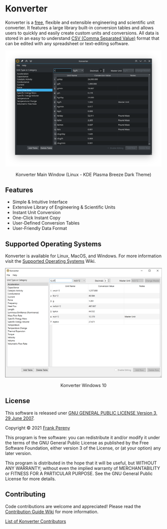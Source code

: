 # Konverter
Konverter is a [free](https://www.gnu.org/philosophy/free-sw.html), flexible and extensible engineering and scientific unit converter.  It features a large library built-in conversion tables and allows users to quickly and easily create custom units and conversions.  All data is stored in an easy to understand [CSV (Comma Separated Value)](https://en.wikipedia.org/wiki/Comma-separated_values) format that can be edited with any spreadsheet or text-editing software.

![Konverter Main Window](https://github.com/fjpereny/konverter/blob/main/images/konverter-main-window.png)
<p style="text-align: center;">Konverter Main Window (Linux - KDE Plasma Breeze Dark Theme)</p>


## Features
- Simple & Intuitive Interface
- Extensive Library of Engineering & Scientific Units
- Instant Unit Conversion
- One-Click Instant Copy
- User-Defined Conversion Tables
- User-Friendly Data Format


## Supported Operating Systems
Konverter is available for Linux, MacOS, and Windows.  For more information visit the [Supported Operating Systems](https://github.com/fjpereny/konverter/wiki/Supported-Operating-Systems) Wiki.

![Konverter Windows](https://github.com/fjpereny/konverter/blob/main/images/Konverter%20Windows.png)
<p style="text-align: center;">Konverter Windows 10</p>

## License
This software is released uner [GNU GENERAL PUBLIC LICENSE Version 3, 29 June 2007](https://www.gnu.org/licenses/gpl-3.0.en.html).

Copyright © 2021 [Frank Pereny](https://github.com/fjpereny/)

This program is free software: you can redistribute it and/or modify it under the terms of the GNU General Public License as published by the Free Software Foundation, either version 3 of the License, or (at your option) any later version.

This program is distributed in the hope that it will be useful, but WITHOUT ANY WARRANTY; without even the implied warranty of MERCHANTABILITY or FITNESS FOR A PARTICULAR PURPOSE. See the GNU General Public License for more details.


## Contributing
Code contributions are welcome and appreciated!  Please read the [Contribution Guide Wiki](https://github.com/fjpereny/konverter/wiki/Contribution-Guide) for more information.

[List of Konverter Contributors](https://github.com/fjpereny/konverter/graphs/contributors)
